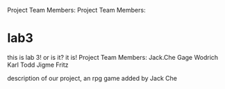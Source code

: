 Project Team Members:
Project Team Members:
# lab3
this is lab 3! or is it? it is!
Project Team Members:
Jack.Che
Gage Wodrich
Karl Todd
Jigme Fritz

description of our project, an rpg game added by Jack Che
